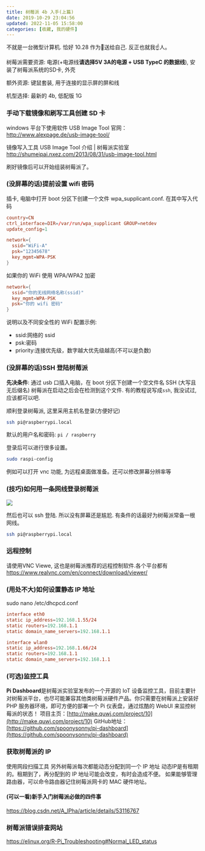 ```yaml
---
title: 树莓派 4b 入手(上篇)
date: 2019-10-29 23:04:56
updated: 2022-11-05 15:58:00
categories: [收藏, 我的硬件]
---
```


不就是一台微型计算机. 恰好 10.28 作为🎂送给自己. 反正也就我☝️人。

树莓派需要资源: 电源(+电源线**请选择5V 3A的电源 + USB TypeC 的数据线**), 安装了树莓派系统的SD卡, 外壳

额外资源: 键鼠套装, 用于连接的显示屏的屏和线

机型选择: 最新的 4b, 低配版 1G

### 手动下载镜像和刷写工具创建 SD 卡

windows 平台下使用软件 USB Image Tool
官网：<http://www.alexpage.de/usb-image-tool/>

镜像写入工具 USB Image Tool 介绍 | 树莓派实验室
<http://shumeipai.nxez.com/2013/08/31/usb-image-tool.html>

<!-- more -->

刷好镜像后可以开始组装树莓派了。

### (没屏幕的话)提前设置 wifi 密码

插卡, 电脑中打开 boot 分区下创建一个文件 wpa_supplicant.conf. 在其中写入代码

```conf
country=CN
ctrl_interface=DIR=/var/run/wpa_supplicant GROUP=netdev
update_config=1

network={
  ssid="WiFi-A"
  psk="12345678"
  key_mgmt=WPA-PSK
}
```

如果你的 WiFi 使用 WPA/WPA2 加密

```conf
network={
  ssid="你的无线网络名称(ssid)"
  key_mgmt=WPA-PSK
  psk="你的 wifi 密码"
}
```

说明以及不同安全性的 WiFi 配置示例:

* ssid:网络的 ssid
* psk:密码
* priority:连接优先级，数字越大优先级越高(不可以是负数)

### (没屏幕的话)SSH 登陆树莓派

**先决条件**: 通过 usb 口插入电脑，在 boot 分区下创建一个空文件名 SSH (大写且无后缀名)
树莓派在启动之后会在检测到这个文件. 有的教程说写成`ssh`, 我没试过, 应该都可以吧.

顺利登录树莓派, 这里采用主机名登录(方便好记)

```sh
ssh pi@raspberrypi.local
```

默认的用户名和密码: `pi / raspberry`

登录后可以进行很多设置。

```sh
sudo raspi-config
```

例如可以打开 vnc 功能, 为远程桌面做准备。还可以修改屏幕分辨率等

### (技巧)如何用一条网线登录树莓派

![](/images/收藏-我的硬件/树莓派/wlan.png)

然后也可以 ssh 登陆. 所以没有屏幕还是尴尬. 有条件的话最好为树莓派常备一根网线。

```sh
ssh pi@raspberrypi.local
```

### 远程控制

请使用VNC Viewe, 这也是树莓派推荐的远程控制软件.各个平台都有
<https://www.realvnc.com/en/connect/download/viewer/>

### (用处不大)如何设置静态 IP 地址

sudo nano /etc/dhcpcd.conf

```conf
interface eth0
static ip_address=192.168.1.55/24
static routers=192.168.1.1
static domain_name_servers=192.168.1.1

interface wlan0
static ip_address=192.168.1.66/24
static routers=192.168.1.1
static domain_name_servers=192.168.1.1
```

### (可选)监控工具

**Pi Dashboard**是树莓派实验室发布的一个开源的 IoT 设备监控工具，目前主要针对树莓派平台，也尽可能兼容其他类树莓派硬件产品。你只需要在树莓派上安装好 PHP 服务器环境，即可方便的部署一个 Pi 仪表盘，通过炫酷的 WebUI 来监控树莓派的状态！
项目主页：[http://make.quwj.com/project/10](http://make.quwj.com/project/10)
GitHub地址：[https://github.com/spoonysonny/pi-dashboard](https://github.com/spoonysonny/pi-dashboard)

### 获取树莓派的 IP

使用网段扫描工具
另外树莓派每次都能动态分配到同一个 IP 地址
动态IP是有租期的。租期到了，再分配到的 IP 地址可能会改变，有时会造成不便。
如果能够管理路由器，可以命令路由器记住树莓派网卡的 MAC 硬件地址。

#### (可以一看)新手入门树莓派必做的四件事

<https://blog.csdn.net/A_lPha/article/details/53116767>

### 树莓派错误排查网站

<https://elinux.org/R-Pi_Troubleshooting#Normal_LED_status>
